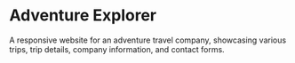 # Adventure Explorer

A responsive website for an adventure travel company, showcasing various trips, trip details, company information, and contact forms.
